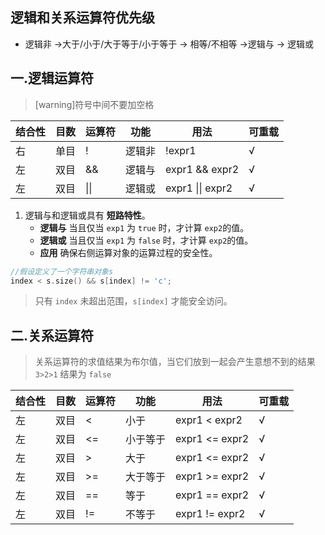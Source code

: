 ## 逻辑和关系运算符优先级
+	逻辑非 ->大于/小于/大于等于/小于等于 -> 相等/不相等 ->逻辑与 -> 逻辑或

## 一.逻辑运算符
>[warning]符号中间不要加空格

| 结合性 | 目数 | 运算符 | 功能   | 用法             | 可重载 |
| ------ | ---- | ------ | ------ | ---------------- | ------ |
| 右     | 单目 | !      | 逻辑非 | !expr1           | √      |
| 左     | 双目 | &&     | 逻辑与 | expr1 && expr2   | √      |
| 左     | 双目 | \|\|   | 逻辑或 | expr1 \|\| expr2 | √      |

1.	逻辑与和逻辑或具有 **短路特性**。
	+	**逻辑与** 当且仅当 `exp1` 为 `true` 时，才计算 `exp2`的值。
	+	**逻辑或** 当且仅当 `exp1` 为 `false` 时，才计算 `exp2`的值。
	+	**应用** 确保右侧运算对象的运算过程的安全性。
```c++
//假设定义了一个字符串对象s
index < s.size() && s[index] != 'c';
```
> 只有 `index` 未超出范围，`s[index]` 才能安全访问。

## 二.关系运算符
>关系运算符的求值结果为布尔值，当它们放到一起会产生意想不到的结果
> `3>2>1` 结果为 `false`


| 结合性 | 目数 | 运算符 | 功能   | 用法             | 可重载 |
| ------ | ---- | ------ | ------ | ---------------- | ------ |
| 左     | 双目 | <      | 小于 | expr1 < expr2         | √      |
| 左     | 双目 | <=     | 小于等于 | expr1 <= expr2   | √      |
| 左     | 双目 | >   | 大于 | expr1 <= expr2 | √      |
| 左     | 双目 | >=   | 大于等于 | expr1 >= expr2 | √      |
| 左     | 双目 | ==   | 等于 | expr1 == expr2 | √      |
| 左     | 双目 | !=   | 不等于 | expr1 != expr2 | √      |
